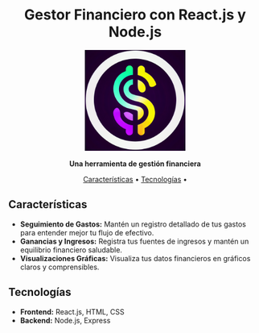 <h1 align="center">Gestor Financiero con React.js y Node.js</h1>

<p align="center">
  <img src="./logo.jpeg" alt="Logo de la Aplicación" width="200"/>
</p>

<p align="center">
  <strong>Una herramienta de gestión financiera</strong>
</p>

<p align="center">
  <a href="#características">Características</a> •
  <a href="#tecnologías">Tecnologías</a> •
</p>

## Características

- **Seguimiento de Gastos:** Mantén un registro detallado de tus gastos para entender mejor tu flujo de efectivo.
- **Ganancias y Ingresos:** Registra tus fuentes de ingresos y mantén un equilibrio financiero saludable.
- **Visualizaciones Gráficas:** Visualiza tus datos financieros en gráficos claros y comprensibles.

## Tecnologías

- **Frontend:** React.js, HTML, CSS
- **Backend:** Node.js, Express
